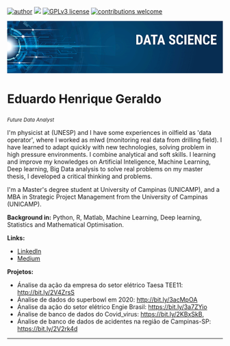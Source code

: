 [![author](https://img.shields.io/badge/author-ehgeraldo-red.svg)](https://www.linkedin.com/in/mlwdfieldengineer) [![](https://img.shields.io/badge/python-3.7+-blue.svg)](https://www.python.org/downloads/release/python-365/) [![GPLv3 license](https://img.shields.io/badge/License-GPLv3-blue.svg)](http://perso.crans.org/besson/LICENSE.html) [![contributions welcome](https://img.shields.io/badge/contributions-welcome-brightgreen.svg?style=flat)](https://github.com/carlosfab/data_science/issues)

<p align="center">
  <img src="banner.png" >
</p>

# Eduardo Henrique Geraldo
<sub>*Future Data Analyst* </sub>

I'm physicist at (UNESP) and I have some experiences in oilfield as 'data operator', where I worked as mlwd (monitoring real data from drilling field). I have learned to adapt quickly with new technologies, solving problem in high pressure environments. I combine analytical and soft skills. I learning and improve my knowledges on Artificial Inteligence, Machine Learning, Deep learning, Big Data analysis to solve real problems on my master thesis, I developed a critical thinking and problems.

I'm a Master's degree student at University of Campinas (UNICAMP), and a MBA in Strategic Project Management from the University of Campinas (UNICAMP).

**Background in:** Python, R, Matlab, Machine Learning, Deep learning, Statistics and Mathematical Optimisation.

**Links:**

* [LinkedIn](https://www.linkedin.com/in/mlwdfieldengineer)
* [Medium](https://www.medium.com)


**Projetos:**

* Ánalise da ação da empresa do setor elétrico Taesa TEE11: http://bit.ly/2V4ZrsS
* Ánalise de dados do superbowl em 2020: http://bit.ly/3acMpOA
* Ánalise da ação do setor elétrico Engie Brasil: https://bit.ly/3a7ZYio
* Ánalise de banco de dados do Covid_virus: https://bit.ly/2KBxSkB,
* Ánalise de banco de dados de acidentes na região de Campinas-SP: https://bit.ly/2V2rk4d






---




